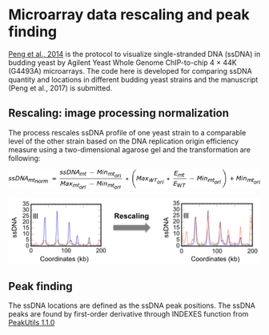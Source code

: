 # Microarray data rescaling and peak finding
[Peng et al., 2014](https://link.springer.com/protocol/10.1007%2F978-1-4939-0888-2_27) is the protocol to visualize single-stranded DNA (ssDNA) in budding yeast by Agilent Yeast Whole Genome ChIP-to-chip 4 × 44K (G4493A) microarrays. The code here is developed for comparing ssDNA quantity and locations in different budding yeast strains and the manuscript (Peng et al., 2017) is submitted.

## Rescaling: image processing normalization
The process rescales ssDNA profile of one yeast strain to a comparable level of the other strain based on the DNA replication origin efficiency measure using a two-dimensional agarose gel and the transformation are following:

![equation](https://github.com/DNApower/ssDNAproject/blob/master/image/math.gif)

![result](https://github.com/DNApower/ssDNAproject/blob/master/image/rescaling.png)

## Peak finding
The ssDNA locations are defined as the ssDNA peak positions. The ssDNA peaks are found by first-order derivative through INDEXES function from [PeakUtils 1.1.0](https://pypi.python.org/pypi/PeakUtils)
